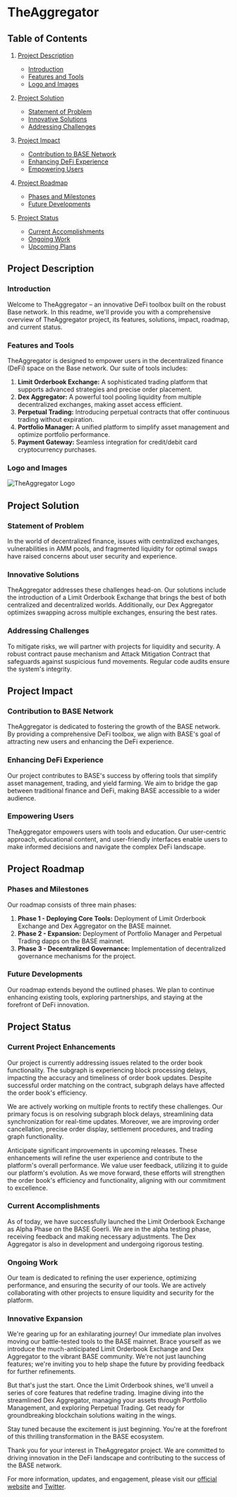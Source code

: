 # TheAggregator

## Table of Contents
1. [Project Description](#project-description)
   - [Introduction](#introduction)
   - [Features and Tools](#features-and-tools)
   - [Logo and Images](#logo-and-images)
   
2. [Project Solution](#project-solution)
   - [Statement of Problem](#statement-of-problem)
   - [Innovative Solutions](#innovative-solutions)
   - [Addressing Challenges](#addressing-challenges)
   
3. [Project Impact](#project-impact)
   - [Contribution to BASE Network](#contribution-to-base-network)
   - [Enhancing DeFi Experience](#enhancing-defi-experience)
   - [Empowering Users](#empowering-users)
   
4. [Project Roadmap](#project-roadmap)
   - [Phases and Milestones](#phases-and-milestones)
   - [Future Developments](#future-developments)
   
5. [Project Status](#project-status)
   - [Current Accomplishments](#current-accomplishments)
   - [Ongoing Work](#ongoing-work)
   - [Upcoming Plans](#upcoming-plans)

## Project Description

### Introduction
Welcome to TheAggregator – an innovative DeFi toolbox built on the robust Base network. In this readme, we'll provide you with a comprehensive overview of TheAggregator project, its features, solutions, impact, roadmap, and current status.

### Features and Tools
TheAggregator is designed to empower users in the decentralized finance (DeFi) space on the Base network. Our suite of tools includes:

1. **Limit Orderbook Exchange:** A sophisticated trading platform that supports advanced strategies and precise order placement.
2. **Dex Aggregator:** A powerful tool pooling liquidity from multiple decentralized exchanges, making asset access efficient.
3. **Perpetual Trading:** Introducing perpetual contracts that offer continuous trading without expiration.
4. **Portfolio Manager:** A unified platform to simplify asset management and optimize portfolio performance.
5. **Payment Gateway:** Seamless integration for credit/debit card cryptocurrency purchases.

### Logo and Images
![TheAggregator Logo](images/logo.png)

## Project Solution

### Statement of Problem
In the world of decentralized finance, issues with centralized exchanges, vulnerabilities in AMM pools, and fragmented liquidity for optimal swaps have raised concerns about user security and experience.

### Innovative Solutions
TheAggregator addresses these challenges head-on. Our solutions include the introduction of a Limit Orderbook Exchange that brings the best of both centralized and decentralized worlds. Additionally, our Dex Aggregator optimizes swapping across multiple exchanges, ensuring the best rates.

### Addressing Challenges
To mitigate risks, we will partner with projects for liquidity and security. A robust contract pause mechanism and Attack Mitigation Contract that safeguards against suspicious fund movements. Regular code audits ensure the system's integrity.

## Project Impact

### Contribution to BASE Network
TheAggregator is dedicated to fostering the growth of the BASE network. By providing a comprehensive DeFi toolbox, we align with BASE's goal of attracting new users and enhancing the DeFi experience.

### Enhancing DeFi Experience
Our project contributes to BASE's success by offering tools that simplify asset management, trading, and yield farming. We aim to bridge the gap between traditional finance and DeFi, making BASE accessible to a wider audience.

### Empowering Users
TheAggregator empowers users with tools and education. Our user-centric approach, educational content, and user-friendly interfaces enable users to make informed decisions and navigate the complex DeFi landscape.

## Project Roadmap

### Phases and Milestones
Our roadmap consists of three main phases:

1. **Phase 1 - Deploying Core Tools:** Deployment of Limit Orderbook Exchange and Dex Aggregator on the BASE mainnet.
2. **Phase 2 - Expansion:** Deployment of Portfolio Manager and Perpetual Trading dapps on the BASE mainnet.
3. **Phase 3 - Decentralized Governance:** Implementation of decentralized governance mechanisms for the project.

### Future Developments
Our roadmap extends beyond the outlined phases. We plan to continue enhancing existing tools, exploring partnerships, and staying at the forefront of DeFi innovation.

## Project Status

### Current Project Enhancements

Our project is currently addressing issues related to the order book functionality. The subgraph is experiencing block processing delays, impacting the accuracy and timeliness of order book updates. Despite successful order matching on the contract, subgraph delays have affected the order book's efficiency.

We are actively working on multiple fronts to rectify these challenges. Our primary focus is on resolving subgraph block delays, streamlining data synchronization for real-time updates. Moreover, we are improving order cancellation, precise order display, settlement procedures, and trading graph functionality.

Anticipate significant improvements in upcoming releases. These enhancements will refine the user experience and contribute to the platform's overall performance. We value user feedback, utilizing it to guide our platform's evolution. As we move forward, these efforts will strengthen the order book's efficiency and functionality, aligning with our commitment to excellence.

### Current Accomplishments
As of today, we have successfully launched the Limit Orderbook Exchange as Alpha Phase on the BASE Goerli. We are in the alpha testing phase, receiving feedback and making necessary adjustments. The Dex Aggregator is also in development and undergoing rigorous testing.

### Ongoing Work
Our team is dedicated to refining the user experience, optimizing performance, and ensuring the security of our tools. We are actively collaborating with other projects to ensure liquidity and security for the platform.

### Innovative Expansion
We're gearing up for an exhilarating journey! Our immediate plan involves moving our battle-tested tools to the BASE mainnet. Brace yourself as we introduce the much-anticipated Limit Orderbook Exchange and Dex Aggregator to the vibrant BASE community. We're not just launching features; we're inviting you to help shape the future by providing feedback for further refinements.

But that's just the start. Once the Limit Orderbook shines, we'll unveil a series of core features that redefine trading. Imagine diving into the streamlined Dex Aggregator, managing your assets through Portfolio Management, and exploring Perpetual Trading. Get ready for groundbreaking blockchain solutions waiting in the wings.

Stay tuned because the excitement is just beginning. You're at the forefront of this thrilling transformation in the BASE ecosystem.

Thank you for your interest in TheAggregator project. We are committed to driving innovation in the DeFi landscape and contributing to the success of the BASE network.

For more information, updates, and engagement, please visit our [official website](http://theaggregator.xyz/) and [Twitter](https://twitter.com/theaggregator_).
```

